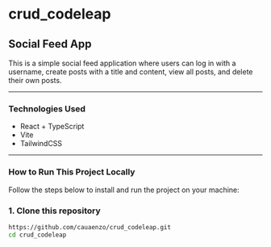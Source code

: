 # crud_codeleap
## Social Feed App

This is a simple social feed application where users can log in with a username, create posts with a title and content, view all posts, and delete their own posts.

---

### Technologies Used

- React + TypeScript
- Vite
- TailwindCSS

---

### How to Run This Project Locally

Follow the steps below to install and run the project on your machine:

### 1. Clone this repository

```bash
https://github.com/cauaenzo/crud_codeleap.git
cd crud_codeleap

